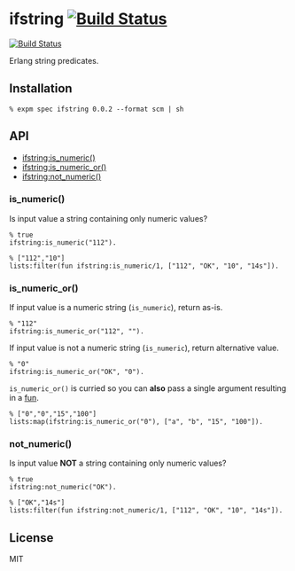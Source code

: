 # ifstring [![Build Status](https://drone.io/github.com/wilmoore/ifstring.erl/status.png)](https://drone.io/github.com/wilmoore/ifstring.erl/latest)

[![Build Status](https://travis-ci.org/wilmoore/ifstring.erl.png?branch=master)](https://travis-ci.org/wilmoore/ifstring.erl)

  Erlang string predicates.

## Installation

    % expm spec ifstring 0.0.2 --format scm | sh

## API

  - [ifstring:is_numeric()](#is_numeric)
  - [ifstring:is_numeric_or()](#is_numeric_or)
  - [ifstring:not_numeric()](#not_numeric)

### is_numeric()

  Is input value a string containing only numeric values?

    % true
    ifstring:is_numeric("112").

    % ["112","10"]
    lists:filter(fun ifstring:is_numeric/1, ["112", "OK", "10", "14s"]).

### is_numeric_or()

  If input value is a numeric string (`is_numeric`), return as-is.

    % "112"
    ifstring:is_numeric_or("112", "").

  If input value is not a numeric string (`is_numeric`), return alternative value.

    % "0"
    ifstring:is_numeric_or("OK", "0").

  `is_numeric_or()` is curried so you can **also** pass a single argument resulting in a [fun](http://www.erlang.org/doc/programming_examples/funs.html).

    % ["0","0","15","100"]
    lists:map(ifstring:is_numeric_or("0"), ["a", "b", "15", "100"]).

### not_numeric()

  Is input value **NOT** a string containing only numeric values?

    % true
    ifstring:not_numeric("OK").

    % ["OK","14s"]
    lists:filter(fun ifstring:not_numeric/1, ["112", "OK", "10", "14s"]).

## License

  MIT

